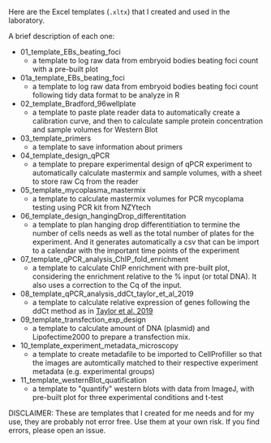 Here are the Excel templates (`.xltx`) that I created and used in the laboratory.

A brief description of each one:
- 01_template_EBs_beating_foci
    - a template to log raw data from embryoid bodies beating foci count with a pre-built plot
- 01a_template_EBs_beating_foci
    - a template to log raw data from embryoid bodies beating foci count following tidy data format to be analyze in R
- 02_template_Bradford_96wellplate
    - a template to paste plate reader data to automatically create a calibration curve, and then to calculate sample protein concentration and sample volumes for Western Blot
- 03_template_primers
    - a template to save information about primers
- 04_template_design_qPCR
    - a template to prepare experimental design of qPCR experiment to automatically calculate mastermix and sample volumes, with a sheet to store raw Cq from the reader
- 05_template_mycoplasma_mastermix
    - a template to calculate mastermix volumes for PCR mycoplama testing using PCR kit from NZYtech
- 06_template_design_hangingDrop_differentitation
    - a template to plan hanging drop differentitiation to termine the number of cells needs as well as the total number of plates for the experiment. And it generates automatically a csv that can be import to a calendar with the important time points of the experiment
- 07_template_qPCR_analysis_ChIP_fold_enrichment
    - a template to calculate ChIP enrichment with pre-built plot, considering the enrichment relative to the % input (or total DNA). It also uses a correction to the Cq of the input.
-  08_template_qPCR_analysis_ddCt_taylor_et_al_2019
   - a template to calculate relative expression of genes following the ddCt method as in [Taylor et al. 2019](https://pubmed.ncbi.nlm.nih.gov/30654913/)
-  09_template_transfection_exp_design
   - a template to calculate amount of DNA (plasmid) and Lipofectime2000 to prepare a transfection mix.
-  10_template_experiment_metadata_microscopy
   - a template to create metadafile to be imported to CellProfiller so that the images are automtically matched to their respective experiment metadata (e.g. experimental groups)
-  11_template_westernBlot_quatification
   - a template to "quantify" western blots with data from ImageJ, with pre-built plot for three experimental conditions and t-test

DISCLAIMER:
These are templates that I created for me needs and for my use, they are probably not error free. Use them at your own risk. If you find errors, please open an issue. 